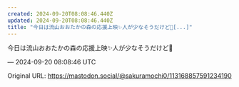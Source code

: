 ```yaml
---
created: 2024-09-20T08:08:46.440Z
updated: 2024-09-20T08:08:46.440Z
title: "今日は流山おおたかの森の応援上映✨️人が少なそうだけど🥲[...]"
---
```


<p>今日は流山おおたかの森の応援上映✨️人が少なそうだけど🥲</p>

&mdash; 2024-09-20 08:08:46 UTC

Original URL: https://mastodon.social/@sakuramochi0/113168857591234190
